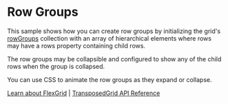 Row Groups
=============

This sample shows how you can create row groups by initializing the grid's
[rowGroups](https://www.grapecity.com/wijmo/api/classes/wijmo_grid_transposed.transposedgrid.html#rowgroups) collection with an array of hierarchical elements where 
rows may have a rows property containing child rows.

The row groups may be collapsible and configured to show any of the child
rows when the group is collapsed.

You can use CSS to animate the row groups as they expand or collapse.

[Learn about FlexGrid](https://www.grapecity.com/wijmo/flexgrid-javascript-data-grid) | [TransposedGrid API Reference](https://www.grapecity.com/wijmo/api/classes/wijmo_grid_transposed.transposedgrid.html)